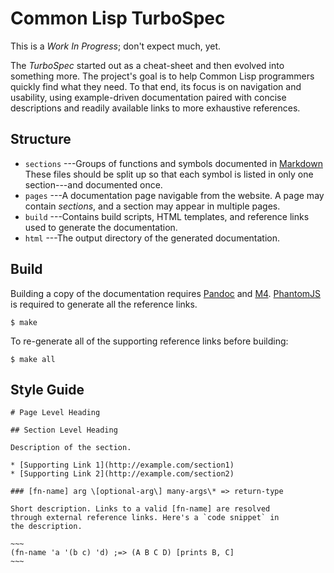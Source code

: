 # Common Lisp TurboSpec

This is a *Work In Progress*; don't expect much, yet.

The *TurboSpec* started out as a cheat-sheet and then evolved
into something more. The project's goal is to help Common
Lisp programmers quickly find what they need. To that end,
its focus is on navigation and usability, using
example-driven documentation paired with concise
descriptions and readily available links to more exhaustive
references.

## Structure

* `sections` ---Groups of functions and symbols documented
  in [Markdown](http://daringfireball.net/projects/markdown/)
  These files should be split up so that each symbol is listed
  in only one section---and documented once.
* `pages` ---A documentation page navigable from the
  website. A page may contain *sections*, and a section may
  appear in multiple pages.
* `build` ---Contains build scripts, HTML templates, and
  reference links used to generate the documentation.
* `html` ---The output directory of the generated documentation.

## Build

Building a copy of the documentation requires
[Pandoc](http://johnmacfarlane.net/pandoc/) and
[M4](http://www.gnu.org/software/m4/). [PhantomJS](http://phantomjs.org/)
is required to generate all the reference links.

~~~
$ make
~~~

To re-generate all of the supporting reference links before building:

~~~
$ make all
~~~

## Style Guide

    # Page Level Heading
    
    ## Section Level Heading
    
    Description of the section.
    
    * [Supporting Link 1](http://example.com/section1)
    * [Supporting Link 2](http://example.com/section2)
    
    ### [fn-name] arg \[optional-arg\] many-args\* => return-type
    
    Short description. Links to a valid [fn-name] are resolved
    through external reference links. Here's a `code snippet` in
    the description.
    
    ~~~
    (fn-name 'a '(b c) 'd) ;=> (A B C D) [prints B, C]
    ~~~
